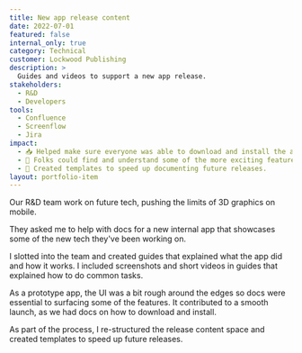 ```yaml
---
title: New app release content
date: 2022-07-01
featured: false
internal_only: true
category: Technical
customer: Lockwood Publishing
description: >
  Guides and videos to support a new app release.
stakeholders:  
  - R&D
  - Developers
tools:
  - Confluence
  - Screenflow
  - Jira
impact:
  - 📥 Helped make sure everyone was able to download and install the app.
  - 🔎 Folks could find and understand some of the more exciting features.
  - 🚀 Created templates to speed up documenting future releases.
layout: portfolio-item
---
```

Our R&D team work on future tech, pushing the limits of 3D graphics on mobile.

They asked me to help with docs for a new internal app that showcases some of the new tech they've been working on.

I slotted into the team and created guides that explained what the app did and how it works. I included screenshots and short videos in guides that explained how to do common tasks.

As a prototype app, the UI was a bit rough around the edges so docs were essential to surfacing some of the features. It contributed to a smooth launch, as we had docs on how to download and install.

As part of the process, I re-structured the release content space and created templates to speed up future releases.
